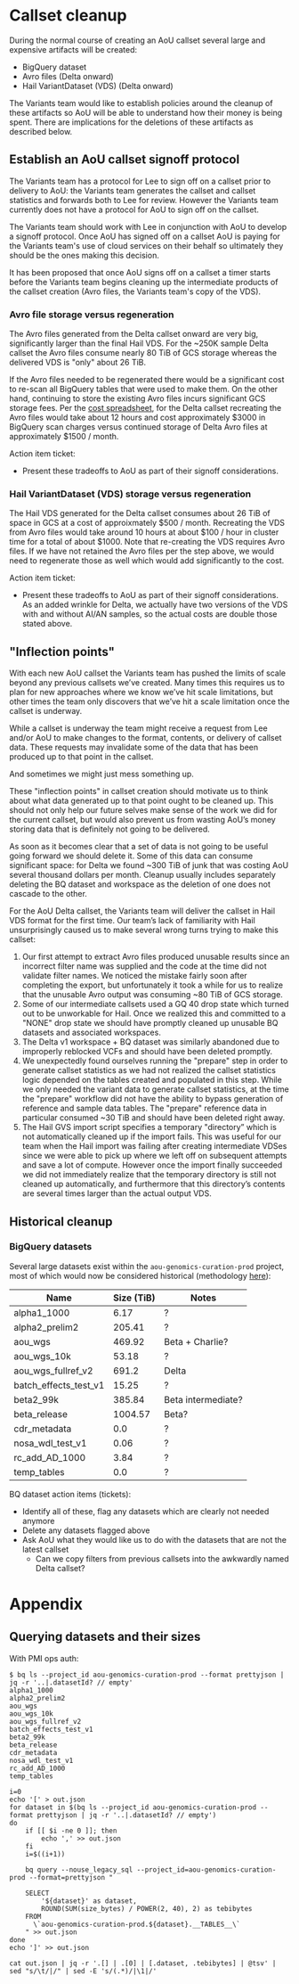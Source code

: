 # Callset cleanup

During the normal course of creating an AoU callset several large and expensive artifacts will be created:

* BigQuery dataset
* Avro files (Delta onward)
* Hail VariantDataset (VDS) (Delta onward)

The Variants team would like to establish policies around the cleanup of these artifacts so AoU will be able to
understand how their money is being spent. There are implications for the deletions of these artifacts as described
below.

## Establish an AoU callset signoff protocol

The Variants team has a protocol for Lee to sign off on a callset prior to delivery to AoU: the Variants team generates
the callset and callset statistics and forwards both to Lee for review. However the Variants team currently does not
have a protocol for AoU to sign off on the callset.

The Variants team should work with Lee in conjunction with AoU to develop a signoff protocol. Once AoU has signed off
on a callset AoU is paying for the Variants team's use of cloud services on their behalf so ultimately they
should be the ones making this decision.

It has been proposed that once AoU signs off on a callset a timer starts before the Variants team begins cleaning up the
intermediate products of the callset creation (Avro files, the Variants team's copy of the VDS).

### Avro file storage versus regeneration

The Avro files generated from the Delta callset onward are very big, significantly larger than the final Hail VDS.
For the ~250K sample Delta callset the Avro files consume nearly 80 TiB of GCS storage whereas the delivered VDS is
"only" about 26 TiB.

If the Avro files needed to be regenerated there would be a significant cost to re-scan all BigQuery tables that
were used to make them. On the other hand, continuing to store the existing Avro files incurs significant GCS storage
fees. Per
the [cost spreadsheet](https://docs.google.com/spreadsheets/d/1fcmEVWvjsx4XFLT9ZUsruUznnlB94xKgDIIyCGu6ryQ/edit#gid=0),
for the Delta callset recreating the Avro files would take about 12 hours and cost approximately
$3000 in BigQuery scan charges versus continued storage of Delta Avro files at approximately $1500 / month.

Action item ticket:

* Present these tradeoffs to AoU as part of their signoff considerations.

### Hail VariantDataset (VDS) storage versus regeneration

The Hail VDS generated for the Delta callset consumes about 26 TiB of space in GCS at a cost of approixmately $500 /
month. Recreating the VDS from Avro files would take around 10 hours at about $100 / hour in cluster time for a total of
about $1000. Note that re-creating the VDS requires Avro files. If we have not retained the Avro files per the step
above, we would need to regenerate those as well which would add significantly to the cost.

Action item ticket:

* Present these tradeoffs to AoU as part of their signoff considerations. As an added wrinkle for Delta, we actually
  have two versions of the VDS with and without AI/AN samples, so the actual costs are double those stated above.


## "Inflection points"

With each new AoU callset the Variants team has pushed the limits of scale beyond any previous callsets
we’ve created. Many times this requires us to plan for new approaches where we know we’ve hit scale limitations, but
other times the team only discovers that we’ve hit a scale limitation once the callset is underway.

While a callset is underway the team might receive a request from Lee and/or AoU to make changes to the format,
contents, or delivery of callset data. These requests may invalidate some of the data that has been produced up to that
point in the callset.

And sometimes we might just mess something up.

These "inflection points" in callset creation should motivate us to think about what data generated
up to that point ought to be cleaned up. This should not only help our future selves make sense of the work we did for
the current callset, but would also prevent us from wasting AoU’s money storing data that is definitely not going to be
delivered.

As soon as it becomes clear that a set of data is not going to be useful going forward we should delete it. Some of this
data can consume significant space: for Delta we found ~300 TiB of junk that was costing AoU several thousand dollars
per month. Cleanup usually includes separately deleting the BQ dataset and workspace as the deletion of one does not
cascade to the other.

For the AoU Delta callset, the Variants team will deliver the callset in Hail VDS format for the first time. Our team’s
lack of familiarity with Hail unsurprisingly caused us to make several wrong turns trying to make this callset:

1. Our first attempt to extract Avro files produced unusable results since an incorrect filter name was supplied and the
   code at the time did not validate filter names. We noticed the mistake fairly soon after completing the export, but
   unfortunately it took a while for us to realize that the unusable Avro output was consuming ~80 TiB of GCS storage.
2. Some of our intermediate callsets used a GQ 40 drop state which turned out to be unworkable for Hail. Once we
   realized this and committed to a "NONE" drop state we should have promptly cleaned up unusable BQ datasets and
   associated workspaces.
3. The Delta v1 workspace + BQ dataset was similarly abandoned due to improperly reblocked VCFs and should have been
   deleted promptly.
4. We unexpectedly found ourselves running the "prepare" step in order to generate callset statistics as we had not
   realized the callset statistics logic depended on the tables created and populated in this step. While we only needed
   the variant data to generate callset statistics, at the time the "prepare" workflow did not have the ability to
   bypass generation of reference and sample data tables. The "prepare" reference data in particular consumed ~30 TiB
   and should have been deleted right away.
5. The Hail GVS import script specifies a temporary "directory” which is not automatically cleaned up if the import
   fails. This was useful for our team when the Hail import was failing after creating intermediate VDSes since we were
   able to pick up where we left off on subsequent attempts and save a lot of compute. However once the import finally
   succeeded we did not immediately realize that the temporary directory is still not cleaned up automatically, and
   furthermore that this directory’s contents are several times larger than the actual output VDS.

## Historical cleanup

### BigQuery datasets

Several large datasets exist within the `aou-genomics-curation-prod` project, most of
which would now be considered historical (methodology [here](#querying-datasets-and-their-sizes)):

| Name | Size (TiB) | Notes              |
|------|------------|--------------------|
|alpha1_1000|6.17| ?                  |
|alpha2_prelim2|205.41| ?                  |
|aou_wgs|469.92| Beta + Charlie?    |
|aou_wgs_10k|53.18| ?                  |
|aou_wgs_fullref_v2|691.2| Delta              |
|batch_effects_test_v1|15.25| ?                  |
|beta2_99k|385.84| Beta intermediate? |
|beta_release|1004.57| Beta?              |
|cdr_metadata|0.0| ?                  |
|nosa_wdl_test_v1|0.06| ?                  |
|rc_add_AD_1000|3.84| ?                  |
|temp_tables|0.0| ?                  |

BQ dataset action items (tickets):

* Identify all of these, flag any datasets which are clearly not needed anymore
* Delete any datasets flagged above
* Ask AoU what they would like us to do with the datasets that are not the latest callset
  * Can we copy filters from previous callsets into the awkwardly named Delta callset?


# Appendix

## Querying datasets and their sizes

With PMI ops auth:

```shell
$ bq ls --project_id aou-genomics-curation-prod --format prettyjson | jq -r '..|.datasetId? // empty'
alpha1_1000
alpha2_prelim2
aou_wgs
aou_wgs_10k
aou_wgs_fullref_v2
batch_effects_test_v1
beta2_99k
beta_release
cdr_metadata
nosa_wdl_test_v1
rc_add_AD_1000
temp_tables
```

```shell
i=0
echo '[' > out.json
for dataset in $(bq ls --project_id aou-genomics-curation-prod --format prettyjson | jq -r '..|.datasetId? // empty')
do
    if [[ $i -ne 0 ]]; then
        echo ',' >> out.json
    fi
    i=$((i+1))

    bq query --nouse_legacy_sql --project_id=aou-genomics-curation-prod --format=prettyjson "
    
    SELECT
        '${dataset}' as dataset,
        ROUND(SUM(size_bytes) / POWER(2, 40), 2) as tebibytes
    FROM
      \`aou-genomics-curation-prod.${dataset}.__TABLES__\`
    " >> out.json
done
echo ']' >> out.json

cat out.json | jq -r '.[] | .[0] | [.dataset, .tebibytes] | @tsv' | sed "s/\t/|/" | sed -E 's/(.*)/|\1|/'
```

